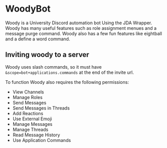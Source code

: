 # WoodyBot
Woody is a University Discord automation bot Using the JDA Wrapper. Woody has many useful features such as role assignment menues and a message purge command. Woody also has a few fun features like eightball and a define a word command.  

## Inviting woody to a server
Woody uses slash commands, so it must have `&scope=bot+applications.commands` at the end of the invite url. 

To function Woody also requires the following permissions:
- View Channels
- Manage Roles
- Send Messages
- Send Messages in Threads
- Add Reactions
- Use External Emoji
- Manage Messages
- Manage Threads
- Read Message History
- Use Application Commands
